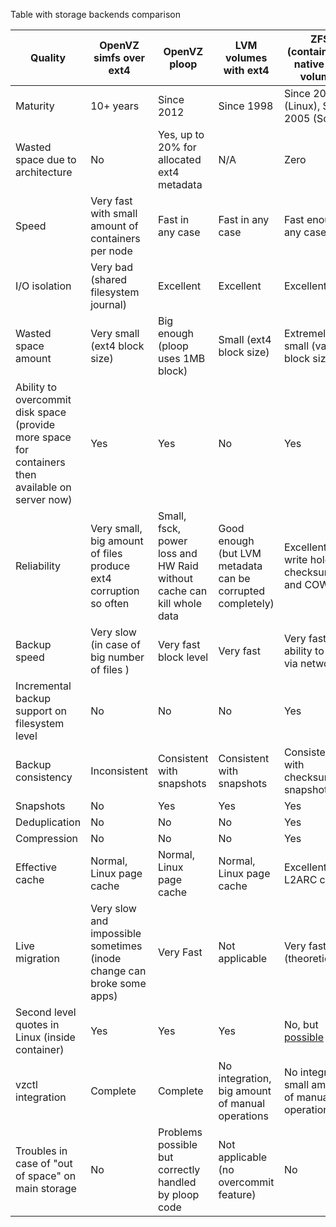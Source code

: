 Table with storage backends comparison

| Quality | OpenVZ simfs over ext4         | OpenVZ ploop       | LVM volumes with ext4         | ZFS (container on native ZFS volume)|
| --------| -------------  |-------------| ------------| -------|
| Maturity| 10+ years      | Since 2012  | Since 1998  | Since 2014 (Linux), Since 2005 (Solaris)        |
| Wasted space due to architecture | No | Yes, up to 20% for allocated ext4 metadata | N/A | Zero |
| Speed   | Very fast with small amount of containers per node      | Fast in any case        | Fast in any case       | Fast enough in any case|
| I/O isolation | Very bad (shared filesystem journal) | Excellent   | Excellent   | Excellent |
| Wasted space amount      | Very small (ext4 block size) | Big enough (ploop uses 1MB block) | Small (ext4 block size) | Extremely small (variable block size) | 
| Ability to overcommit disk space (provide more space for containers then available on server now) | Yes | Yes | No | Yes |
| Reliability | Very small, big amount of files produce ext4 corruption so often | Small, fsck, power loss and HW Raid without cache can kill whole data | Good enough (but LVM metadata can be corrupted completely) | Excellent (no write hole, checksumming and COW) | 
| Backup speed | Very slow (in case of big number of files ) | Very fast block level | Very fast | Very fast (with ability to send via network) |
| Incremental backup support on filesystem level | No | No | No | Yes |
| Backup consistency | Inconsistent | Consistent with snapshots | Consistent with snapshots | Consistent with checksummed snapshots |
| Snapshots | No | Yes | Yes | Yes |
| Deduplication | No | No | No | Yes |
| Compression | No | No | No | Yes |
| Effective cache | Normal, Linux page cache | Normal, Linux page cache | Normal, Linux page cache | Excellent, L2ARC cache |
| Live migration | Very slow and impossible sometimes (inode change can broke some apps) | Very Fast | Not applicable | Very fast (theoretically) |
| Second level quotes in Linux (inside container) | Yes | Yes | Yes | No, but [possible](https://github.com/zfsonlinux/zfs/pull/2577) |
| vzctl integration | Complete | Complete | No integration, big amount of manual operations | No integration, small amount of manual operations |
|Troubles in case of "out of space" on main storage| No | Problems possible but correctly handled by ploop code   | Not applicable (no overcommit feature) | No | 
